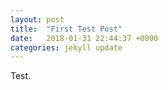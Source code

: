```yaml
---
layout: post
title:  "First Test Post"
date:   2018-01-31 22:44:37 +0000
categories: jekyll update
---
```

Test.
